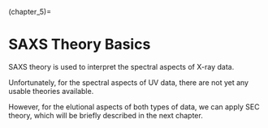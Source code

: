 (chapter_5)=
# SAXS Theory Basics

SAXS theory is used to interpret the spectral aspects of X-ray data.

Unfortunately, for the spectral aspects of UV data, there are not yet any usable theories available.

However, for the elutional aspects of both types of data, we can apply SEC theory, which will be briefly described in the next chapter.